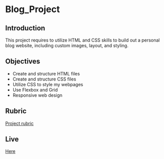 ﻿# Blog_Project
 
 ## Introduction
 This project requires to utilize HTML and CSS skills to build out a personal blog website, including custom images, layout, and styling.
 
 ## Objectives
 - Create and structure HTML files
 - Create and structure CSS files
 - Utilize CSS to style my webpages
 - Use Flexbox and Grid
 - Responsive web design
 
 ## Rubric
 [Project rubric](https://review.udacity.com/#!/rubrics/2667/view)
 
 
 ## Live
[Here](https://thekraalamoudi.github.io/Blog_Project/index.html)
